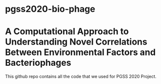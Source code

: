 # pgss2020-bio-phage

<h1>A Computational Approach to Understanding Novel Correlations Between Environmental Factors and Bacteriophages</h1>	

This github repo contains all the code that we used for PGSS 2020 Project. 

